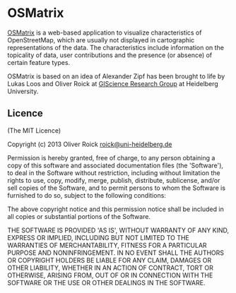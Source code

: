 # OSMatrix

[OSMatrix](http://osmatrix.uni-hd.de) is a web-based application to visualize characteristics of OpenStreetMap, which are usually not displayed in cartographic representations of the data. The characteristics include information on the topicality of data, user contributions and the presence (or absence) of certain feature types.

OSMatrix is based on an idea of Alexander Zipf has been brought to life by Lukas Loos and Oliver Roick at [GIScience Research Group](http://giscience.uni-hd.de) at Heidelberg University.

## Licence

(The MIT Licence)

Copyright (c) 2013 Oliver Roick <roick@uni-heidelberg.de>

Permission is hereby granted, free of charge, to any person obtaining a copy of this software and associated documentation files (the 'Software'), to deal in the Software without restriction, including without limitation the rights to use, copy, modify, merge, publish, distribute, sublicense, and/or sell copies of the Software, and to permit persons to whom the Software is furnished to do so, subject to the following conditions:

The above copyright notice and this permission notice shall be included in all copies or substantial portions of the Software.

THE SOFTWARE IS PROVIDED 'AS IS', WITHOUT WARRANTY OF ANY KIND, EXPRESS OR IMPLIED, INCLUDING BUT NOT LIMITED TO THE WARRANTIES OF MERCHANTABILITY, FITNESS FOR A PARTICULAR PURPOSE AND NONINFRINGEMENT. IN NO EVENT SHALL THE AUTHORS OR COPYRIGHT HOLDERS BE LIABLE FOR ANY CLAIM, DAMAGES OR OTHER LIABILITY, WHETHER IN AN ACTION OF CONTRACT, TORT OR OTHERWISE, ARISING FROM, OUT OF OR IN CONNECTION WITH THE SOFTWARE OR THE USE OR OTHER DEALINGS IN THE SOFTWARE.

